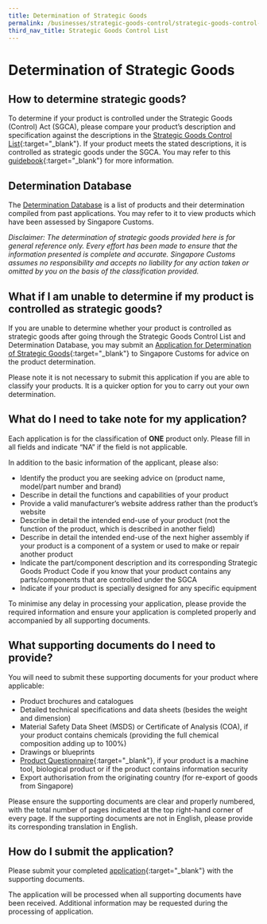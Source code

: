 ```yaml
---
title: Determination of Strategic Goods
permalink: /businesses/strategic-goods-control/strategic-goods-control-list-2/determination-of-strategic-goods
third_nav_title: Strategic Goods Control List
---
```


# Determination of Strategic Goods

## How to determine strategic goods?

To determine if your product is controlled under the Strategic Goods (Control) Act (SGCA), please compare your product’s description and specification against the descriptions in the  [Strategic Goods Control List](/businesses/strategic-goods-control/strategic-goods-control-list){:target="_blank"}. If your product meets the stated descriptions, it is controlled as strategic goods under the SGCA. You may refer to this  [guidebook](/documents/businesses/guidebook-on-the-determination-of-strategic-goods-3-oct-2019.pdf){:target="_blank"} for more information.

## Determination Database

The  [Determination Database](/documents/businesses/Strategic-Goods-Determination-Database_Sep-19.xlsx)  is a list of products and their determination compiled from past applications. You may refer to it to view products which have been assessed by Singapore Customs.

_Disclaimer:_ _The determination of strategic goods provided here is for general reference only. Every effort has been made to ensure that the information presented is complete and accurate._ _Singapore Customs assumes no responsibility and accepts no liability for any action taken or omitted by you on the basis of the classification provided._

## What if I am unable to determine if my product is controlled as strategic goods?

If you are unable to determine whether your product is controlled as strategic goods after going through the Strategic Goods Control List and Determination Database, you may submit an  [Application for Determination of Strategic Goods](https://form.gov.sg/5d78b89628467500121ef098){:target="_blank"} to Singapore Customs for advice on the product determination.

Please note it is not necessary to submit this application if you are able to classify your products. It is a quicker option for you to carry out your own determination.

## What do I need to take note for my application?

Each application is for the classification of  **ONE**  product only. Please fill in all fields and indicate “NA” if the field is not applicable.

In addition to the basic information of the applicant, please also:

-   Identify the product you are seeking advice on (product name, model/part number and brand)
-   Describe in detail the functions and capabilities of your product
-   Provide a valid manufacturer’s website address rather than the product’s website
-   Describe in detail the intended end-use of your product (not the function of the product, which is described in another field)
-   Describe in detail the intended end-use of the next higher assembly if your product is a component of a system or used to make or repair another product
-   Indicate the part/component description and its corresponding Strategic Goods Product Code if you know that your product contains any parts/components that are controlled under the SGCA
-   Indicate if your product is specially designed for any specific equipment

To minimise any delay in processing your application, please provide the required information and ensure your application is completed properly and accompanied by all supporting documents.

## What supporting documents do I need to provide?

You will need to submit these supporting documents for your product where applicable:

-   Product brochures and catalogues
-   Detailed technical specifications and data sheets (besides the weight and dimension)
-   Material Safety Data Sheet (MSDS) or Certificate of Analysis (COA), if your product contains chemicals (providing the full chemical composition adding up to 100%)
-   Drawings or blueprints
-   [Product Questionnaire](/eservices/customs-forms-and-service-links){:target="_blank"}, if your product is a machine tool, biological product or if the product contains information security
-   Export authorisation from the originating country (for re-export of goods from Singapore)

Please ensure the supporting documents are clear and properly numbered, with the total number of pages indicated at the top right-hand corner of every page. If the supporting documents are not in English, please provide its corresponding translation in English.

## How do I submit the application?

Please submit your completed  [application](https://form.gov.sg/5d78b89628467500121ef098){:target="_blank"}  with the supporting documents.

The application will be processed when all supporting documents have been received. Additional information may be requested during the processing of application.
